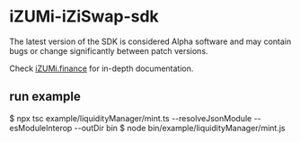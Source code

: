 
# iZUMi-iZiSwap-sdk

The latest version of the SDK is considered Alpha software and may contain bugs or change significantly between patch versions.

Check [iZUMi.finance](https://developer.izumi.finance/) for in-depth documentation.

## run example

$ npx tsc example/liquidityManager/mint.ts --resolveJsonModule --esModuleInterop --outDir bin
$ node bin/example/liquidityManager/mint.js